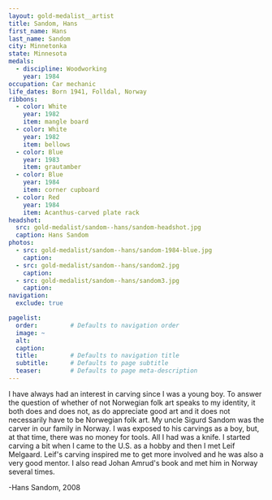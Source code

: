```yaml
---
layout: gold-medalist__artist
title: Sandom, Hans
first_name: Hans
last_name: Sandom
city: Minnetonka
state: Minnesota
medals: 
  - discipline: Woodworking
    year: 1984
occupation: Car mechanic
life_dates: Born 1941, Folldal, Norway
ribbons:
  - color: White
    year: 1982
    item: mangle board
  - color: White
    year: 1982
    item: bellows
  - color: Blue
    year: 1983
    item: grautamber
  - color: Blue
    year: 1984
    item: corner cupboard
  - color: Red
    year: 1984
    item: Acanthus-carved plate rack
headshot:
  src: gold-medalist/sandom--hans/sandom-headshot.jpg
  caption: Hans Sandom
photos:
  - src: gold-medalist/sandom--hans/sandom-1984-blue.jpg
    caption:
  - src: gold-medalist/sandom--hans/sandom2.jpg
    caption:
  - src: gold-medalist/sandom--hans/sandom3.jpg
    caption:
navigation:
  exclude: true

pagelist:
  order:         # Defaults to navigation order  
  image: ~
  alt:
  caption:
  title:         # Defaults to navigation title
  subtitle:      # Defaults to page subtitle
  teaser:        # Defaults to page meta-description  
---
```

I have always had an interest in carving since I was a young boy.  To answer the question of whether of not Norwegian folk art speaks to my identity, it both does and does not, as do appreciate good art and it does not necessarily have to be Norwegian folk art.  My uncle Sigurd Sandom was the carver in our family in Norway.  I was exposed to his carvings as a boy, but, at that time, there was no money for tools.  All I had was a knife.  I started carving a bit when I came to the U.S. as a hobby and then I met Leif Melgaard.  Leif's carving inspired me to get more involved and he was also a very good mentor.  I also read Johan Amrud's book and met him in Norway several times.

-Hans Sandom, 2008
